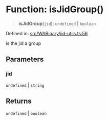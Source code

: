 # Function: isJidGroup()

> **isJidGroup**(`jid`): `undefined` \| `boolean`

Defined in: [src/WABinary/jid-utils.ts:56](https://github.com/Fokusdotid/bail/blob/dad8cbc7bd41e0c17126095b0fc017b92c3d85cf/src/WABinary/jid-utils.ts#L56)

is the jid a group

## Parameters

### jid

`undefined` | `string`

## Returns

`undefined` \| `boolean`
